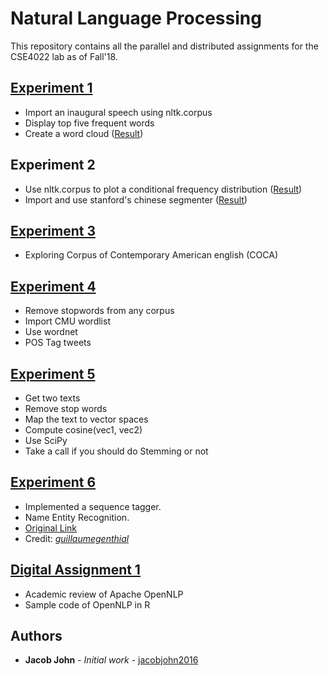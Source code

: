 # Natural Language Processing

This repository contains all the parallel and distributed assignments for the CSE4022 lab as of Fall'18.

## [Experiment 1](https://github.com/jacobjohn2016/NLP/blob/master/Final/Experiment-1/Experiment-1.md)
* Import an inaugural speech using nltk.corpus
* Display top five frequent words
* Create a word cloud ([Result](https://github.com/jacobjohn2016/NLP/blob/master/Final/Experiment-1/Obama_inaugural_worldcloud.png))

## Experiment 2
* Use nltk.corpus to plot a conditional frequency distribution ([Result](https://github.com/jacobjohn2016/NLP/blob/master/Final/Experiment-2/Experiment-2b.md))
* Import and use stanford's chinese segmenter ([Result](https://github.com/jacobjohn2016/NLP/blob/master/Final/Experiment-2/Experiment-2a.md))

## [Experiment 3](https://github.com/jacobjohn2016/NLP/blob/master/Final/Experiment-3/exercise_3.pdf)
* Exploring Corpus of Contemporary American english (COCA)

## [Experiment 4](https://github.com/jacobjohn2016/NLP/blob/master/Final/Experiment-4/Experiment-4.md)
* Remove stopwords from any corpus
* Import CMU wordlist
* Use wordnet
* POS Tag tweets

## [Experiment 5](https://github.com/jacobjohn2016/NLP/blob/master/Final/Experiment-5/Experiment-5.md)
* Get two texts
* Remove stop words
* Map the text to vector spaces
* Compute cosine(vec1, vec2)
* Use SciPy
* Take a call if you should do Stemming or not

## [Experiment 6](https://github.com/jacobjohn2016/NLP/tree/master/sequence_tagging_basic)
* Implemented a sequence tagger.
* Name Entity Recognition.
* [Original Link](https://github.com/guillaumegenthial/sequence_tagging)
* Credit: _[guillaumegenthial](https://github.com/guillaumegenthial)_

## [Digital Assignment 1](https://github.com/jacobjohn2016/NLP/blob/master/Final/Digital-Assignment-1/DA1.pdf)
* Academic review of Apache OpenNLP
* Sample code of OpenNLP in R

## Authors

* **Jacob John** - *Initial work* - [jacobjohn2016](github.com/jacobjohn2016/)